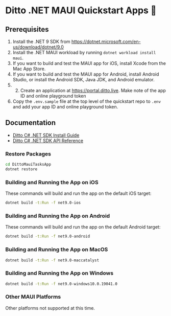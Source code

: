# Ditto .NET MAUI Quickstart Apps 🚀

## Prerequisites

1. Install the .NET 9 SDK from <https://dotnet.microsoft.com/en-us/download/dotnet/9.0>
2. Install the .NET MAUI workload by running `dotnet workload install maui`.
3. If you want to build and test the MAUI app for iOS, install Xcode from the Mac App Store.
4. If you want to build and test the MAUI app for Android, install Android Studio, or install the Android SDK, Java JDK, and Android emulator.
5. 2. Create an application at <https://portal.ditto.live>. Make note of the app ID and online playground token
6. Copy the `.env.sample` file at the top level of the quickstart repo to `.env` and add your app ID and online playground token.


## Documentation

- [Ditto C# .NET SDK Install Guide](https://docs.ditto.live/install-guides/c-sharp)
- [Ditto C# .NET SDK API Reference](https://software.ditto.live/dotnet/Ditto/4.9.1/api-reference/)
### Restore Packages

```sh
cd DittoMauiTasksApp
dotnet restore
```

### Building and Running the App on iOS

These commands will build and run the app on the default iOS target:

```sh
dotnet build -t:Run -f net9.0-ios
```

### Building and Running the App on Android

These commands will build and run the app on the default Android target:

```sh
dotnet build -t:Run -f net9.0-android
```

### Building and Running the App on MacOS 

```sh
dotnet build -t:Run -f net9.0-maccatalyst 
```

### Building and Running the App on Windows 

```sh
dotnet build -t:Run -f net9.0-windows10.0.19041.0 
```

### Other MAUI Platforms

Other platforms not supported at this time. 



